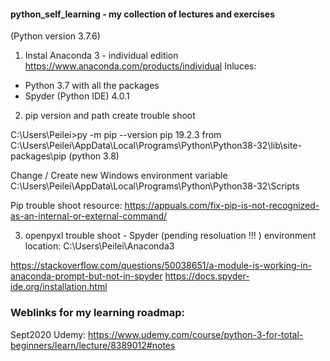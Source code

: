 #### python_self_learning - my collection of lectures and exercises

(Python version 3.7.6)

1. Instal Anaconda 3  - individual edition
https://www.anaconda.com/products/individual
Inluces:  
* Python 3.7 with all the packages
* Spyder (Python IDE)  4.0.1 

2. pip version and path create trouble shoot

C:\Users\Peilei>py -m pip --version
pip 19.2.3 from C:\Users\Peilei\AppData\Local\Programs\Python\Python38-32\lib\site-packages\pip (python 3.8)

Change / Create new Windows environment variable
C:\Users\Peilei\AppData\Local\Programs\Python\Python38-32\Scripts


Pip trouble shoot resource:
https://appuals.com/fix-pip-is-not-recognized-as-an-internal-or-external-command/

3. openpyxl trouble shoot  - Spyder   (pending resoluation !!! ) 
 environment location: C:\Users\Peilei\Anaconda3

https://stackoverflow.com/questions/50038651/a-module-is-working-in-anaconda-prompt-but-not-in-spyder
https://docs.spyder-ide.org/installation.html


### Weblinks for my learning roadmap: 
Sept2020 Udemy: https://www.udemy.com/course/python-3-for-total-beginners/learn/lecture/8389012#notes
